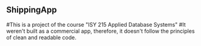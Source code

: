 ## ShippingApp
#This is a project of the course "ISY 215 Applied Database Systems"
#It weren't built as a commercial app, therefore, it doesn't follow the principles of clean and readable code.

